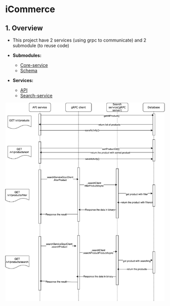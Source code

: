 # iCommerce

## 1. Overview

- This project have 2 services (using grpc to communicate) and 2 submodule (to reuse code)

- **Submodules:**
  - [Core-service](https://github.com/lethanhlong257/core-services)
  - [Schema](https://github.com/lethanhlong257/schema)

- **Services:**
  - [API](https://github.com/lethanhlong257/icommerce/blob/master/api/README.md)
  - [Search-service](https://github.com/lethanhlong257/icommerce/blob/master/search-service/README.md)


![Diagram](https://github.com/lethanhlong257/icommerce/blob/master/icommerce.png)
